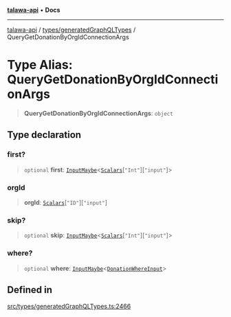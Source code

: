[**talawa-api**](../../../README.md) • **Docs**

***

[talawa-api](../../../modules.md) / [types/generatedGraphQLTypes](../README.md) / QueryGetDonationByOrgIdConnectionArgs

# Type Alias: QueryGetDonationByOrgIdConnectionArgs

> **QueryGetDonationByOrgIdConnectionArgs**: `object`

## Type declaration

### first?

> `optional` **first**: [`InputMaybe`](InputMaybe.md)\<[`Scalars`](Scalars.md)\[`"Int"`\]\[`"input"`\]\>

### orgId

> **orgId**: [`Scalars`](Scalars.md)\[`"ID"`\]\[`"input"`\]

### skip?

> `optional` **skip**: [`InputMaybe`](InputMaybe.md)\<[`Scalars`](Scalars.md)\[`"Int"`\]\[`"input"`\]\>

### where?

> `optional` **where**: [`InputMaybe`](InputMaybe.md)\<[`DonationWhereInput`](DonationWhereInput.md)\>

## Defined in

[src/types/generatedGraphQLTypes.ts:2466](https://github.com/PalisadoesFoundation/talawa-api/blob/3bacbf38707ebd3e3e5f1bc5b4cc7aa3b2adc169/src/types/generatedGraphQLTypes.ts#L2466)
